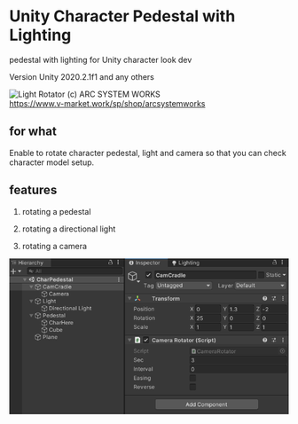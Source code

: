 # Unity Character Pedestal with Lighting
pedestal with lighting for Unity character look dev

Version
Unity 2020.2.1f1 and any others  

![Light Rotator](https://raw.githubusercontent.com/sayachang/Unity-Char-Pedestal-Lighting/main/Images/LightRotator.gif "light rotator")
(c) ARC SYSTEM WORKS  
https://www.v-market.work/sp/shop/arcsystemworks

## for what  
Enable to rotate character pedestal, light and camera so that you can check character model setup.

## features  
1. rotating a pedestal  
 
1. rotating a directional light  
 
1. rotating a camera  

![Attach Scripts](https://raw.githubusercontent.com/sayachang/Unity-Char-Pedestal-Lighting/main/Images/AttachScripts.png "attach scripts")

